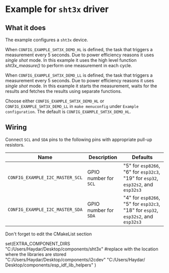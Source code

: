 # Example for `sht3x` driver

## What it does

The example configures a `sht3x` device.

When `CONFIG_EXAMPLE_SHT3X_DEMO_HL` is defined, the task that triggers a
measurement every 5 seconds. Due to power efficiency reasons it uses *single
shot* mode. In this example it uses the high level function *sht3x_measure()* to
perform one measurement in each cycle.

When `CONFIG_EXAMPLE_SHT3X_DEMO_LL` is defined, the task that triggers a
measurement every 5 seconds. Due to power efficiency reasons it uses *single
shot* mode. In this example it starts the measurement, waits for the results
and fetches the results using separate functions.

Choose either `CONFIG_EXAMPLE_SHT3X_DEMO_HL` or `CONFIG_EXAMPLE_SHT3X_DEMO_LL`
in `make menuconfig` under `Example configuration`. The default is
`CONFIG_EXAMPLE_SHT3X_DEMO_HL`.

## Wiring


Connect `SCL` and `SDA` pins to the following pins with appropriate pull-up
resistors.

| Name | Description | Defaults |
|------|-------------|----------|
| `CONFIG_EXAMPLE_I2C_MASTER_SCL` | GPIO number for `SCL` | "5" for `esp8266`, "6" for `esp32c3`, "19" for `esp32`, `esp32s2`, and `esp32s3` |
| `CONFIG_EXAMPLE_I2C_MASTER_SDA` | GPIO number for `SDA` | "4" for `esp8266`, "5" for `esp32c3`, "18" for `esp32`, `esp32s2`, and `esp32s3` |

Don't forget to edit the CMakeList section

set(EXTRA_COMPONENT_DIRS "C:/Users/Haydar/Desktop/components/sht3x" #replace with the location where the libraries are stored
"C:/Users/Haydar/Desktop/components/i2cdev" 
"C:/Users/Haydar/ Desktop/components/esp_idf_lib_helpers" ) 